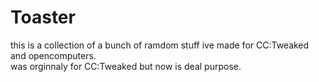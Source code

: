 # Toaster
this is a collection of a bunch of ramdom stuff ive made for   CC:Tweaked and opencomputers.  
was orginnaly for CC:Tweaked but now is deal purpose.   
